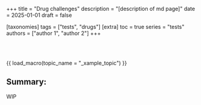+++
title = "Drug challenges"
description = "[description of md page]"
date = 2025-01-01
draft = false

[taxonomies]
tags = ["tests", "drugs"]
[extra]
toc = true
series = "tests"
authors = ["author 1", "author 2"]
+++

</br>
</br>

{{ load_macro(topic_name = "_xample_topic") }}

## Summary:

WIP

